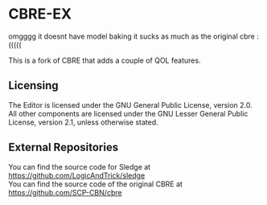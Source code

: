 # CBRE-EX

omgggg it doesnt have model baking it sucks as much as the original cbre :(((((

This is a fork of CBRE that adds a couple of QOL features.

## Licensing

The Editor is licensed under the GNU General Public License, version 2.0.  
All other components are licensed under the GNU Lesser General Public License, version 2.1, unless otherwise stated.

## External Repositories

You can find the source code for Sledge at https://github.com/LogicAndTrick/sledge  
You can find the source code of the original CBRE at https://github.com/SCP-CBN/cbre
